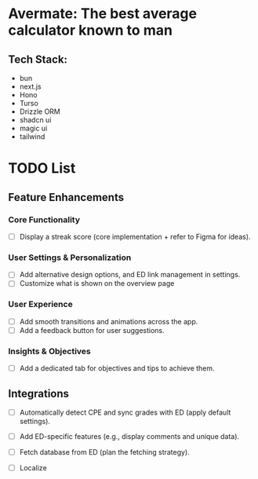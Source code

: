 # Avermate: The best average calculator known to man

## Tech Stack:

- bun
- next.js
- Hono
- Turso
- Drizzle ORM
- shadcn ui
- magic ui
- tailwind


# TODO List

## Feature Enhancements
### Core Functionality
- [ ] Display a streak score (core implementation + refer to Figma for ideas).

### User Settings & Personalization
- [ ] Add alternative design options, and ED link management in settings.
- [ ] Customize what is shown on the overview page

### User Experience
- [ ] Add smooth transitions and animations across the app.
- [ ] Add a feedback button for user suggestions.
      
### Insights & Objectives
- [ ] Add a dedicated tab for objectives and tips to achieve them.

## Integrations
- [ ] Automatically detect CPE and sync grades with ED (apply default settings).
- [ ] Add ED-specific features (e.g., display comments and unique data).
- [ ] Fetch database from ED (plan the fetching strategy).

- [ ] Localize

